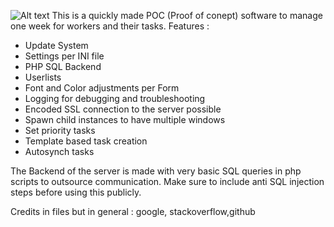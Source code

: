 
![Alt text](https://imgur.com/a/wW32G5s " ")
This is a quickly made POC (Proof of conept) software to manage one week for workers and their tasks.
Features : 
- Update System
- Settings per INI file
- PHP SQL Backend
- Userlists 
- Font and Color adjustments per Form
- Logging for debugging and troubleshooting
- Encoded SSL connection to the server possible
- Spawn child instances to have multiple windows
- Set priority tasks
- Template based task creation
- Autosynch tasks


The Backend of the server is made with very basic SQL queries in php scripts to outsource communication.
Make sure to include anti SQL injection steps before using this publicly.

Credits in files but in general : google, stackoverflow,github
